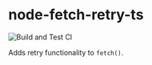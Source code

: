 # node-fetch-retry-ts

![Build and Test CI](https://github.com/sjinks/node-fetch-retry-ts/workflows/Build%20and%20Test%20CI/badge.svg)

Adds retry functionality to `fetch()`.

